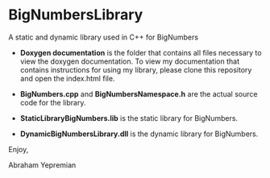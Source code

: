 # BigNumbersLibrary
A static and dynamic library used in C++ for BigNumbers

* **Doxygen documentation** is the folder that contains all files necessary to view the doxygen documentation. To view my documentation that contains instructions for using my library, please clone this repository and open the index.html file.

* **BigNumbers.cpp** and **BigNumbersNamespace.h** are the actual source code for the library.

* **StaticLibraryBigNumbers.lib** is the static library for BigNumbers.

* **DynamicBigNumbersLibrary.dll** is the dynamic library for BigNumbers.

Enjoy, 

Abraham Yepremian
